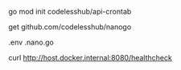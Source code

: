 go mod init codelesshub/api-crontab

get github.com/codelesshub/nanogo 

.env
.nano.go

curl http://host.docker.internal:8080/healthcheck